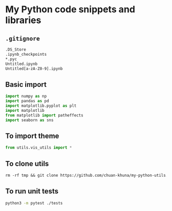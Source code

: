 # My Python code snippets and libraries

## `.gitignore`

```txt
.DS_Store
.ipynb_checkpoints
*.pyc
Untitled.ipynb
Untitled[a-zA-Z0-9].ipynb
```

## Basic import

```py
import numpy as np
import pandas as pd
import matplotlib.pyplot as plt
import matplotlib
from matplotlib import patheffects
import seaborn as sns
```

## To import theme

```py
from utils.vis_utils import *
```

## To clone utils

```txt
rm -rf tmp && git clone https://github.com/chuan-khuna/my-python-utils.git tmp && cp -R tmp/utils ./ && rm -rf tmp
```

## To run unit tests

```sh
python3 -m pytest ./tests
```
